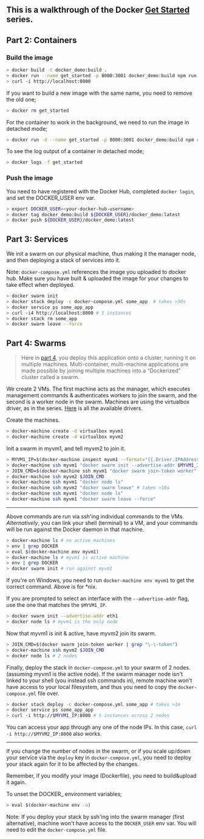 ## This is a walkthrough of the Docker [Get Started](https://docs.docker.com/get-started/) series.

## Part 2: Containers

### Build the image

```sh
> docker build -t docker_demo:build .
> docker run --name get_started -p 8000:3001 docker_demo:build npm run dev
> curl -i http://localhost:8000
```

If you want to build a new image with the same name, you need to remove the old one;

```sh
> docker rm get_started
```

For the container to work in the background, we need to run the image in detached mode;

```sh
> docker run -d --name get_started -p 8000:3001 docker_demo:build npm run dev
```

To see the log output of a container in detached mode;

```sh
> docker logs -f get_started
```

### Push the image

You need to have registered with the Docker Hub, completed ```docker login```, and set the DOCKER_USER env var.

```sh
> export DOCKER_USER=<your-docker-hub-username>
> docker tag docker_demo:build ${DOCKER_USER}/docker_demo:latest
> docker push ${DOCKER_USER}/docker_demo:latest
```

## Part 3: Services

We init a swarm on our physical machine, thus making it the manager node, and then deploying a stack of services into it.

Note: ```docker-compose.yml``` references the image you uploaded to docker hub. Make sure you have built & uploaded the image for your changes to take effect when deployed.

```sh
> docker swarm init
> docker stack deploy -c docker-compose.yml some_app  # takes >30s
> docker service ps some_app_app
> curl -i4 http://localhost:8000 # 5 instances
> docker stack rm some_app
> docker swarm leave --force
```
## Part 4: Swarms

> Here in [part 4](https://docs.docker.com/get-started/part4/#introduction), you deploy this application onto a cluster, running it on multiple machines. Multi-container, multi-machine applications are made possible by joining multiple machines into a “Dockerized” cluster called a swarm.

We create 2 VMs. The first machine acts as the manager, which executes management commands & authenticates workers to join the swarm, and the second is a worker node in the swarm. Machines are using the virtualbox driver, as in the series. [Here](https://docs.docker.com/machine/drivers/) is all the available drivers.

Create the machines.

```sh
> docker-machine create -d virtualbox myvm1
> docker-machine create -d virtualbox myvm2
```
 Init a swarm in myvm1, and tell myvm2 to join it.

```sh
> MYVM1_IP=$(docker-machine inspect myvm1 --format="{{.Driver.IPAddress}}")
> docker-machine ssh myvm1 "docker swarm init --advertise-addr $MYVM1_IP"
> JOIN_CMD=$(docker-machine ssh myvm1 "docker swarm join-token worker" | grep "\-\-token")
> docker-machine ssh myvm2 $JOIN_CMD
> docker-machine ssh myvm1 "docker node ls"
> docker-machine ssh myvm2 "docker swarm leave" # takes >10s
> docker-machine ssh myvm1 "docker node ls"
> docker-machine ssh myvm1 "docker swarm leave --force"
```
---

Above commands are run via ssh'ing individual commands to the VMs. *Alternatively*, you can link your shell (terminal) to a VM, and your commands will be run against the Docker daemon in that machine.

```sh
> docker-machine ls # no active machines
> env | grep DOCKER
> eval $(docker-machine env myvm1)
> docker-machine ls # myvm1 is active machine
> env | grep DOCKER
> docker swarm init # run against myvm1
```

If you're on Windows, you need to run ```docker-machine env myvm1``` to get the correct command. Above is for *nix.

If you are prompted to select an interface with the ```--advertise-addr``` flag, use the one that matches the ```$MYVM1_IP```.

```sh
> docker swarm init --advertise-addr eth1
> docker node ls # myvm1 is the only node
```

Now that myvm1 is init & active, have myvm2 join its swarm.

```sh
> JOIN_CMD=$(docker swarm join-token worker | grep "\-\-token")
> docker-machine ssh myvm2 $JOIN_CMD
> docker node ls # 2 nodes
```

Finally, deploy the stack in ```docker-compose.yml``` to your swarm of 2 nodes. (assuming myvm1 is the active node). If the swarm manager node isn't linked to your shell (you instead ssh commands in), remote machine won't have access to your local filesystem, and thus you need to copy the ```docker-compose.yml``` file over.

```sh
> docker stack deploy -c docker-compose.yml some_app # takes >1m
> docker service ps some_app_app
> curl -i http://$MYVM1_IP:8000 # 5 instances across 2 nodes
```

You can access your app through any one of the node IPs. In this case, ```curl -i http://$MYVM2_IP:8000``` also works.

---

If you change the number of nodes in the swarm, or if you scale up/down your service via the ```deploy``` key in ```docker-compose.yml```, you need to deploy your stack again for it to be affected by the changes.

Remember, if you modify your image (Dockerfile), you need to build&upload it again.

To unset the DOCKER_ environment variables;
```sh
> eval $(docker-machine env -u)
```

Note: If you deploy your stack by ssh'ing into the swarm manager (first alternative), machine won't have access to the ```DOCKER_USER``` env var. You will need to edit the ```docker-compose.yml``` file.
